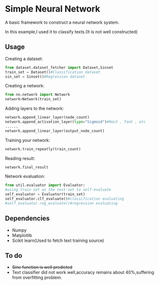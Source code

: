 # Simple Neural Network
A basic framework to construct a neural network system.

In this example,I used it to classify texts.(It is not well constructed)
## Usage
Creating a dataset:
```python
from dataset.dataset_fetcher import Dataset,Sinset
train_set = Dataset()#Classification dataset
sin_set = Sinset()#Regression dataset
```

Creating a network:
```python
from nn.network import Network
network=Network(train_set)
```

Adding layers to the network:
```python
network.append_linear_layer(node_count)
network.append_activation_layer(type="Sigmoid")#ReLU , Tanh , etc
......
network.append_linear_layer(output_node_count)
```

Training your network:
```python
network.train_repeatly(train_count)
```

Reading result:
```python
network.final_result
```

Network evaluation:
```python
from util.evaluator import Evaluator:
#using train set as the test set to self-evaluate
self_evaluator = Evaluator(train_set)
self_evaluator.clf_evaluate()#classification evaluating
#self_evaluator.reg_evaluate()#regression evaluating
```

## Dependencies
* Numpy
* Matplotlib
* Scikit learn(Used to fetch text training source)

## To do
* ~~Sine function is well predicted~~
* Text classifier did not work well,accuracy remains about 40%,suffering from overfitting problem.
